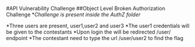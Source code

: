 #API Vulnerability Challenge
##Object Level Broken Authorization Challenge
**Challenge is present inside the AuthZ folder*

*Three users are present, user1,user2 and user3
*The user1 credentials will be given to the contestants
*Upon login the <username> will  be redirected /user/<username> endpoint
*The contestant need to type the url /user/user2 to find the flag
